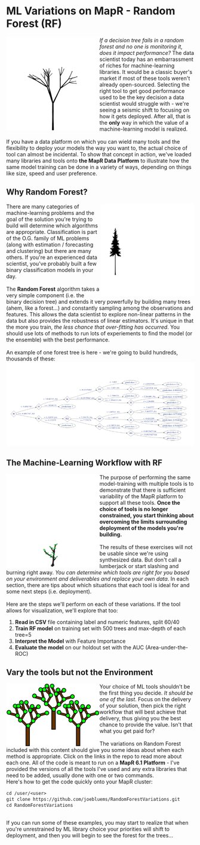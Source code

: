 # ML Variations on MapR - Random Forest (RF)

<img align="left"  src="./images/growing.gif" width="250">

*If a decision tree fails in a random forest and no one is monitoring it, does it impact performance?*  The data scientist today has an embarrassment of riches for machine-learning libraries. It would be a classic buyer's market if most of these tools weren't already open-sourced. Selecting the right tool to get good performance used to be the key decision a data scientist would struggle with - we're seeing a seismic shift to focusing on how it gets deployed. After all, that is the **only** way in which the value of a machine-learning model is realized. <br/>
<br/>
If you have a data platform on which you can wield many tools and the flexibility to deploy your models the way you want to, the actual choice of tool can almost be incidental. To show that concept in action, we've loaded many libraries and tools onto **the MapR Data Platform** to illustrate how the same model training can be done in a variety of ways, depending on things like size, speed and user preference.
<br clear="left"/>

## Why Random Forest?
<img align="right"  src="./images/forest.gif" width="250">

There are many categories of machine-learning problems and the goal of the solution you're trying to build will determine which algorithms are appropriate. Classification is part of the O.G. family of ML problems  (along with estimation / forecasting and clustering) but there are many others. If you're an experienced data scientist, you've probably built a few binary classification models in your day. <br/>
<br/>
The **Random Forest** algorithm takes a very simple component (i.e. the binary decision tree) and extends it very powerfully by building many trees (ahem, like a forest...) and constantly sampling among the observations and features. This allows the data scientist to explore non-linear patterns in the data but also provides the robustness of linear estimators. It's unique in that the more you train, *the less chance that over-fitting has occurred*. You should use lots of methods to run lots of experiements to find the model (or the ensemble) with the best performance.
<br clear="right"/>
<br/>
An example of one forest tree is here - we're going to build hundreds, thousands of these: 
<img src="./images/sampleTree.png" width="750">

## The Machine-Learning Workflow with RF
<img align="left"  src="./images/tree.gif" width="250">

The purpose of performing the same model-training with multiple tools is to demonstrate that there is sufficient variability of the MapR platform to support all these tools. **Once the choice of tools is no longer constrained, you start thinking about overcoming the limits surrounding deployment of the models you're building.** <br/>
<br/>
The results of these exercises will not be usable since we're using synthesized data. But don't call a lumberjack or start slashing and burning right away. *You can determine which tools are right for you based on your environment and deliverables and replace your own data*. In each section, there are tips about which situations that each tool is ideal for and some next steps (i.e. deployment). 
<br clear="left"/>
<br/>
Here are the steps we'll perform on each of these variations. If the tool allows for visualization, we'll explore that too: <br/>
1. **Read in CSV** file containing label and numeric features, split 60/40
2. **Train RF model** on training set with 500 trees and max-depth of each tree=5
3. **Interpret the Model** with Feature Importance
4. **Evaluate the model** on our holdout set with the AUC (Area-under-the-ROC) 

## Vary the tools but not the Environment
<img align="left"  src="./images/randomForest.png" width="250">

Your choice of ML tools shouldn't be the first thing you decide. *It should be one of the last*. Focus on the delivery of your solution, then pick the right workflow that will best achieve that delivery, thus giving you the best chance to provide the value. Isn't that what you get paid for? <br/>
<br/>
The variations on Random Forest included with this content should give you some ideas about when each method is appropriate. Click on the links in the repo to read more about each one. All of the code is meant to run on a **MapR 6.1 Platform** - I've provided the versions of all the tools I've used and any extra libraries that need to be added, usually done with one or two commands. 
<br clear="left"/>
Here's how to get the code quickly onto your MapR cluster: <br/>

```
cd /user/<user>
git clone https://github.com/joebluems/RandomForestVariations.git
cd RandomForestVariations
```
<br/>
If you can run some of these examples, you may start to realize that when you're unrestrained by ML library choice your priorities will shift to deployment, and then you will begin to see the forest for the trees... 
